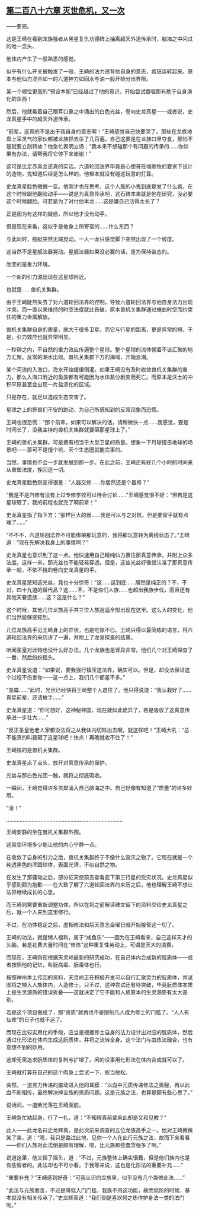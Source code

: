 ## [第二百八十六章 灭世危机，又一次](https://www.xxbiquge.com/11_11207/9236826.html)


  ——要完。

  这是王崎在看到龙族强者从黑星复仇功德碑上抽离超天外道传承时，脑海之中闪过的唯一念头、

  他体内产生了一股熟悉的感觉。

  似乎有什么开关被触发了一般，王崎的法力违背他自身的意志，疯狂运转起来。原本与他仙力混合如一的六道神力如同水与油一般开始分出界限。

  某一个顺位更高的“预设本能”已经越过了他的意识，开始尝试吞噬那有助于自身演化的东西！

  然后，他就看着自己眼耳口鼻之中涌出的白色光丝，卷向史龙真星——或者说，史龙真星手中的超天外道传承。

  “前辈，这真的不是出于我自身的意志啊！”王崎感觉自己快要哭了。那些在龙族地盘上采灵气的家伙都被龙族抓去杀了几百遍，自己这要是在龙族口里夺食，那怕不是就要立刻转劫？他急忙表明立场：“我本来不想碰那个有问题的传承的……你如果有办法，请帮我将它停下来谢谢！”

  这可是比足赤真金还真的实话。六道轮回法界毕竟是心想哥在梅歌牧的要求下设计的造物，鬼知道后续是怎么样的。他根本就没有碰这玩意的打算。

  史龙真星脸色微微一变。他刚才也在思考，这个人族的小鬼到底是发了什么疯，在这个时候跟他翻脸动手——说是为真意传承吧，这石碑本来就是他在研究，没必要这个时候翻脸。可若是为了对付他本龙……这是嫌自己活得太长了？

  正是因为有这样的疑惑，所以他才没有动手。

  但是现在来看，这似乎是他身上所寄宿的……什么东西？

  与此同时，舰艇突然无端晃动。一人一龙只感觉脚下突然出现了一个坡度。

  这当然不是星舰法器晃动。星舰法器如果没必要的话，是为保持姿态的。

  改变的是重力环境。

  一个新的引力源出现在这星球附近。

  也就是……兽机关集群。

  由于王崎陡然失去了对六道轮回法界的控制，导致六道轮回法界与他自身法力出现冲突。而一直以来维持的时空法度就此告破，原本兽机关集群通过蜷曲时空而约束住的重力金属解放。

  兽机关集群自身的质量，就大于很多卫星。而它与行星的距离，更是异常的短。于是，引力效应也就异常明显。

  一秒钟之内，不自然的重力效应传遍整个星球。整个星球的流体朝着不该汇聚的地方汇聚。反常的潮水出现。兽机关集群下方的海域，开始涨潮。

  某个河流的入海口，海水开始缓缓倒灌。如果王崎没有及时收敛兽机关集群的重力，那么入海口附近的鱼类都有可能因为水体盐分剧变而死亡。而原本是沃土的冲积平原甚至会出现一片盐渍化的区域。

  只是存在，就足以造成生态灾害了。

  星球之上的野兽们不安的跑动，为自己所感知到的反常现象而恐慌。

  王崎也很恐慌：“那个前辈，如果可以解决的话，请稍微快一点……我感觉，要是时间长了，没我主持的兽机关集群就要砸那星球上了。”

  王崎的兽机关集群，可是拥有相当于大型卫星的质量。想象一下月球撞击地球的场景吧——那可不是撞个坑、灭个生态圈就能完事的。

  当然，事情也不会一步就发展到那一步。在此之前，王崎还有好几个小时的时间来从重塑法度，挽回这一切。

  史龙真星脸色则变得很差：“人器交修……你居然还是个器修？”

  “我是不是汽修有没有上过专修学校可以待会讨论……”王崎感觉很不好：“但若是这星球砸了，我的前程也就完了啊前辈！”

  史龙真星指了指下方：“那样巨大的器……我是可以与之对抗，但是要留手就有点难了……”

  “不不不，六道轮回法界不可能绑架那玩意的，我将那玩意转为离线状态了。”王崎道：“现在先解决我身上的事情啊？”

  史龙真星也意识到了这一点。他快速用自己精纯仙力裹住那真意传承，并附上众多法度。这样一来，那光丝也不能轻易穿透。但是，这些光丝好像就认准了那真意传承一般，不依不挠的卷向史龙真星的手。

  史龙真星感知这光丝，竟也十分惊奇：“这……这到底……居然是纯正的？不，不对，四十九道的替代品？这……不，不是你们人族……也超出我族步伐，而且还有其他天眷遗族……这？这是什么？”

  这个时候，其他几位龙族高手并三位人族逍遥全部出现在这里。这么大的变化，他们当然能够感知到。

  几位龙族高手见王崎身上的异状，也是吃惊不已。王崎只得以最简练的语言，将六道轮回法界的来历讲了一遍，并附上了龙皇探查的结果。

  听闻圣皇对此物也没什么好办法，几个龙族也是讶异非常。他们几个对王崎探查了一番，然后纷纷摇头。

  史龙真星说道：“如果说，要我强行镇压这法界，确实可以。但是，却没法保证这个过程不伤害你——这一点上，我们几个都差不多。”

  “血霉……”此时，光丝已经快将王崎整个人遮住了。他只得说道：“我认栽好了……真星前辈，还请放手……”

  史龙真星道：“你可想好，这神秘神国，现在就如此诡异了，若是吸收了这真意传承进一步壮大……”

  “反正圣皇他老人家都没法将之从我体内切除出去啊，就这样吧！”王崎大吼：“总不能真的叫我砸了这星球吧！快点！再晚就收不住了！”

  王崎指的是兽机关集群。

  史龙真星点了点头，放开对真意传承的保护。

  光丝与那白色光团一触，就将之彻底吸收。

  一瞬间，王崎觉得许多灵犀涌入自己脑海之中。自己好像有知道了“质量”的许多妙用。

  “淦！”

  ……………………………………………………………………

  王崎安静的坐在兽机关集群外围。

  这真空环境多少能让他的内心宁静一点。

  在收敛了自身的引力之后，兽机关集群终于不像什么毁灭之物了。它现在就是一个纯透黑色的浑圆球体，表面光滑，不似自然之物。

  在发生了那骚动之后，部分征天使前去查看底下第三行星的受灾状况。史龙真星似乎感到颇为抱歉——在大致了解了六道轮回法界的来历之后，他也理解王崎不想让法界继续成长的心思。

  而王崎则需要重新调整功体，所以在将之前解读碑文留下的资料交给史龙真星之后，就一个人来到这里修行。

  不过，在功体稳定之后，虚相修法和后天意志金曜日就开始接管这一切了。

  王崎的功法，就是懒人福利，属于“咸鱼乐”——因为在王崎看来，自己这样天才的头脑，若是花费大量时间在“修炼”这种重复性劳动上，可谓是天大的浪费。

  而现在，王崎则在根据天灵岭最新的研究成功，在自己体内合成新的朊质体——或者按照他的记忆，叫朊病毒、朊毒体也行。

  按照神州本土传回的资料，天灵岭正在积极开发可以自行汇聚灵力的朊质体，并试图将之植入人族体内，人造修士。只不过，这种尝试还有待突破，毕竟朊质体本质上是生灵源质的错误折叠——这就决定了它不能和人族原本的生灵源质有太大差别。

  若是这个项目做成了，那“资质”就再也不是限制凡人成为修士的门槛了。“人人有仙修”的日子也就不远了。

  而现在比较实用化的手段，应当是根据修士自身的法力设计出对应的朊质体，然后通过化形法在体内生成这朊质体，并将之流转全身。这个法门与血炼法融合，也有意想不到的妙用。

  这却无需追求朊质体的复制与扩增了。闲的没事用化形法在体内合成就可以了。

  王崎就打算在自己的这个肉身上尝试一下，权当放松。

  突然，一道灵力传递的震动进入他的耳膜：“以血中元质传递修法之奥秘，再以此血不断相传，最终解决掉全族的资质问题。这是元族之法，也算是颇有些心思了。”

  说话间，一道紫光落在王崎面前。

  王崎急忙站起身，行了一礼，道：“不知辉真前辈来此却是又和见教？”

  此人——此龙名曰史龙辉真，是此次前来调查的五位龙族高手之一。他对王崎微微笑了笑，道：“嗯，我只是路过此地，见你一个人在此行元族之法，故而下来看看——你们人族对此法倒是颇有理解，嗯，比元族那些蠢货强多了啊。”

  说道这里，他又摇了摇头，道：“不过，元族整体上确实很蠢，但是他们族内也是有些智者的。此法却也不可小看。于我等来说，这也是化形法的重要补充……”

  “重要补充？”王崎感到好奇：“可我认识的龙族里，似乎没有几个兼修此法……”

  “此法与元族而言，不过是降低入门门槛，我族不用这功能，故而低阶的时候，基本就没有相关传承了。”史龙辉真道：“我们倒是喜欢将之炼作护身法一类的法门呢。”
